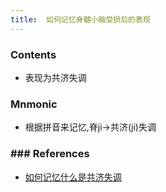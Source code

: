 ```yaml
---
title:  如何记忆脊髓小脑受损后的表现
--- 
```


### Contents
- 表现为共济失调
### Mnmonic
- 根据拼音来记忆,脊ji→共济(ji)失调

### ### References
- [如何记忆什么是共济失调](/如何记忆什么是共济失调)
